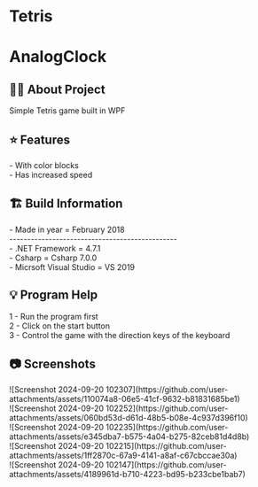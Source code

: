 # Tetris

# AnalogClock

<h2> 👨‍💻 About Project</h2>
Simple Tetris game built in WPF<br />

<h2> ⭐ Features</h2>
- With color blocks<br />
- Has increased speed <br />

<h2> 🏗 Build Information</h2>
- Made in year = February 2018 <br />
----------------------------------------------- <br />
- .NET Framework =  4.7.1 <br />
- Csharp = Csharp 7.0.0 <br />
- Micrsoft Visual Studio = VS 2019 <br />

<h2> 💡 Program Help</h2>
1 - Run the program first<br />
2 - Click on the start button<br />
3 - Control the game with the direction keys of the keyboard

<h2>📷 Screenshots</h2>
![Screenshot 2024-09-20 102307](https://github.com/user-attachments/assets/110074a8-06e5-41cf-9632-b81831685be1)<br />
![Screenshot 2024-09-20 102252](https://github.com/user-attachments/assets/060bd53d-d61d-48b5-b08e-4c937d396f10)<br />
![Screenshot 2024-09-20 102235](https://github.com/user-attachments/assets/e345dba7-b575-4a04-b275-82ceb81d4d8b)<br />
![Screenshot 2024-09-20 102215](https://github.com/user-attachments/assets/1ff2870c-67a9-4141-a8af-c67cbccae30a)<br />
![Screenshot 2024-09-20 102147](https://github.com/user-attachments/assets/4189961d-b710-4223-bd95-b233cbe1bab7)
